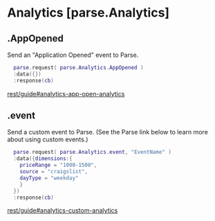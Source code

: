 <style>.codehilite{padding-bottom:6px;}</style>

# Analytics [parse.Analytics]

## .AppOpened

Send an "Application Opened" event to Parse.

```lua
  parse.request( parse.Analytics.AppOpened )
  :data({})
  :response(cb)
```

[rest/guide#analytics-app-open-analytics](https://www.parse.com/docs/rest/guide#analytics-app-open-analytics)

## .event

Send a custom event to Parse. (See the Parse link below to learn more about using custom events.)

```lua
  parse.request( parse.Analytics.event, "EventName" )
  :data({dimensions:{
    priceRange = "1000-1500",
    source = "craigslist",
    dayType = "weekday"
    }
  })
  :response(cb)
```

[rest/guide#analytics-custom-analytics](https://www.parse.com/docs/rest/guide#analytics-custom-analytics)
